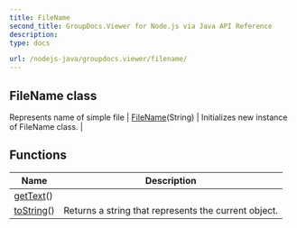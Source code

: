 ```yaml
---
title: FileName
second_title: GroupDocs.Viewer for Node.js via Java API Reference
description: 
type: docs

url: /nodejs-java/groupdocs.viewer/filename/
---
```


## FileName class
Represents name of simple file
| [FileName](filename)(String) | Initializes new instance of FileName class. |

## Functions

| Name | Description |
| --- | --- |
| [getText](gettext)() |  |
| [toString](tostring)() | Returns a string that represents the current object. |
